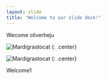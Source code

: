 ```yaml
---
layout: slide
title: "Welcome to our slide deck!"
---
```


Wecome oliverheju

![Mardigrastocat](https://octodex.github.com/images/Mardigrastocat.png)
{: .center}


![Mardigrastocat](https://octodex.github.com/images/goretocat.png)
{: .center}


Welcome1
